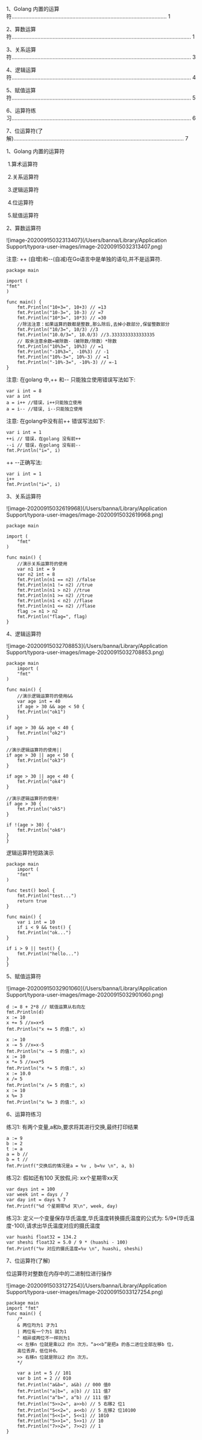 1、Golang 内置的运算符...................................................................................................... 1

2、算数运算符...................................................................................................................... 1

3、关系运算符...................................................................................................................... 3

4、逻辑运算符...................................................................................................................... 4

5、赋值运算符...................................................................................................................... 5

6、运算符练习...................................................................................................................... 6

7、位运算符(了解)................................................................................................................ 7



1、Golang 内置的运算符

​	1.算术运算符

​	2.关系运算符

​	3.逻辑运算符

​	4.位运算符

​	5.赋值运算符



2、算数运算符

![image-20200915032313407](/Users/banna/Library/Application Support/typora-user-images/image-20200915032313407.png)



注意:  ++ (自增)和--(自减)在Go语言中是单独的语句,并不是运算符.



```
package main

import (
"fmt"
)

func main() {
	fmt.Println("10+3=", 10+3) // =13
	fmt.Println("10-3=", 10-3) // =7
	fmt.Println("10*3=", 10*3) // =30
	//除法注意：如果运算的数都是整数,那么除后,去掉小数部分,保留整数部分
	fmt.Println("10/3=", 10/3) //3
	fmt.Println("10.0/3=", 10.0/3) //3.3333333333333335
	// 取余注意余数=被除数-（被除数/除数）*除数
	fmt.Println("10%3=", 10%3) // =1
	fmt.Println("-10%3=", -10%3) // -1
	fmt.Println("10%-3=", 10%-3) // =1
	fmt.Println("-10%-3=", -10%-3) // =-1
}
```

注意: 在golang 中,++ 和-- 只能独立使用错误写法如下:

```
var i int = 8
var a int
a = i++ //错误，i++只能独立使用
a = i-- //错误, i--只能独立使用
```

注意:  在golang中没有前++ 错误写法如下:

```
var i int = 1
++i // 错误，在golang 没有前++
--i // 错误，在golang 没有前--
fmt.Println("i=", i)
```

++ --正确写法:

```
var i int = 1
i++
fmt.Println("i=", i)
```

3、关系运算符

![image-20200915032619968](/Users/banna/Library/Application Support/typora-user-images/image-20200915032619968.png)



```
package main

import (
	"fmt"
)

func main() {
	//演示关系运算符的使用
	var n1 int = 9
	var n2 int = 8
	fmt.Println(n1 == n2) //false
	fmt.Println(n1 != n2) //true
	fmt.Println(n1 > n2) //true
	fmt.Println(n1 >= n2) //true
	fmt.Println(n1 < n2) //flase
	fmt.Println(n1 <= n2) //flase
	flag := n1 > n2
	fmt.Println("flag=", flag)
}
```

4、逻辑运算符

![image-20200915032708853](/Users/banna/Library/Application Support/typora-user-images/image-20200915032708853.png)



```
package main
	import (
	"fmt"
)

func main() {
	//演示逻辑运算符的使用&&
	var age int = 40
	if age > 30 && age < 50 {
	fmt.Println("ok1")
}

if age > 30 && age < 40 {
	fmt.Println("ok2")
}

//演示逻辑运算符的使用||
if age > 30 || age < 50 {
	fmt.Println("ok3")
}

if age > 30 || age < 40 {
	fmt.Println("ok4")
}

//演示逻辑运算符的使用!
if age > 30 {
	fmt.Println("ok5")
}

if !(age > 30) {
	fmt.Println("ok6")
}
}
```

逻辑运算符短路演示

```
package main
	import (
	"fmt"
)

func test() bool {
	fmt.Println("test...")
	return true
}

func main() {
	var i int = 10
	if i < 9 && test() {
	fmt.Println("ok...")
}

if i > 9 || test() {
	fmt.Println("hello...")
}
}
```

5、赋值运算符

![image-20200915032901060](/Users/banna/Library/Application Support/typora-user-images/image-20200915032901060.png)



```
d := 8 + 2*8 // 赋值运算从右向左
fmt.Println(d)
x := 10
x += 5 //x=x+5
fmt.Println("x += 5 的值:", x)

x := 10
x -= 5 //x=x-5
fmt.Println("x -= 5 的值:", x)
x := 10
x *= 5 //x=x*5
fmt.Println("x *= 5 的值:", x)
x := 10.0
x /= 5
fmt.Println("x /= 5 的值:", x)
x := 10
x %= 3
fmt.Println("x %= 3 的值:", x)

```

6、运算符练习

练习1: 有两个变量,a和b,要求将其进行交换,最终打印结果

```
a := 9
b := 2
t := a
a = b //
b = t //
fmt.Printf("交换后的情况是a = %v , b=%v \n", a, b)
```

练习2: 假如还有100 天放假,问: xx个星期零xx天

```
var days int = 100
var week int = days / 7
var day int = days % 7
fmt.Printf("%d 个星期零%d 天\n", week, day)
```

练习3: 定义一个变量保存华氏温度,华氏温度转换摄氏温度的公式为: 5/9*(华氏温度-100),请求出华氏温度对应的摄氏温度

```
var huashi float32 = 134.2
var sheshi float32 = 5.0 / 9 * (huashi - 100)
fmt.Printf("%v 对应的摄氏温度=%v \n", huashi, sheshi)
```

7、位运算符(了解)

位运算符对整数在内存中的二进制位进行操作

![image-20200915033127254](/Users/banna/Library/Application Support/typora-user-images/image-20200915033127254.png)



```
package main
import "fmt"
func main() {
	/*
	& 两位均为1 才为1
	| 两位有一个为1 就为1
	^ 相异或两位不一样则为1
	<< 左移n 位就是乘以2 的n 次方。“a<<b”是把a 的各二进位全部左移b 位，
	高位丢弃，低位补0。
	>> 右移n 位就是除以2 的n 次方。
	*/

	var a int = 5 // 101
	var b int = 2 // 010
	fmt.Println("a&b=", a&b) // 000 值0
	fmt.Println("a|b=", a|b) // 111 值7
	fmt.Println("a^b=", a^b) // 111 值7
	fmt.Println("5>>2=", a>>b) // 5 右移2 位1
	fmt.Println("5<<2=", a<<b) // 5 左移2 位10100
	fmt.Println("5<<1=", 5<<1) // 1010
	fmt.Println("5>>1=", 5>>1) // 10
	fmt.Println("7>>2=", 7>>2) // 1
}
```

